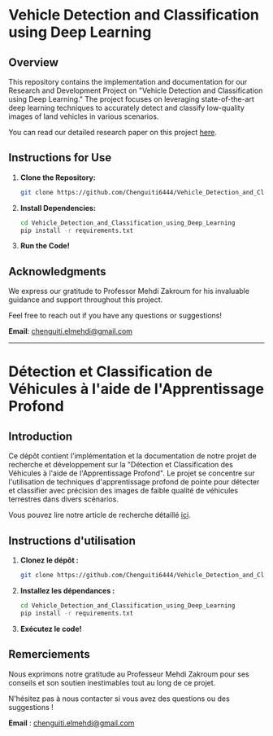 # Vehicle Detection and Classification using Deep Learning

## Overview

This repository contains the implementation and documentation for our Research and Development Project on "Vehicle Detection and Classification using Deep Learning." The project focuses on leveraging state-of-the-art deep learning techniques to accurately detect and classify low-quality images of land vehicles in various scenarios.

You can read our detailed research paper on this project [here](https://github.com/Chenguiti6444/Vehicle_Detection_and_Classification_using_Deep_Learning/blob/main/Detection_and_Classification_of_Vehicles_using_Deep_Learning_Paper.pdf).

## Instructions for Use

1. **Clone the Repository:**
   ```bash
   git clone https://github.com/Chenguiti6444/Vehicle_Detection_and_Classification_using_Deep_Learning.git
   ```

2. **Install Dependencies:**
   ```bash
   cd Vehicle_Detection_and_Classification_using_Deep_Learning
   pip install -r requirements.txt
   ```

3. **Run the Code!**

## Acknowledgments

We express our gratitude to Professor Mehdi Zakroum for his invaluable guidance and support throughout this project.

Feel free to reach out if you have any questions or suggestions!

**Email**: [chenguiti.elmehdi@gmail.com](mailto:chenguiti.elmehdi@gmail.com)

---

# Détection et Classification de Véhicules à l'aide de l'Apprentissage Profond

## Introduction

Ce dépôt contient l'implémentation et la documentation de notre projet de recherche et développement sur la "Détection et Classification des Véhicules à l'aide de l'Apprentissage Profond". Le projet se concentre sur l'utilisation de techniques d'apprentissage profond de pointe pour détecter et classifier avec précision des images de faible qualité de véhicules terrestres dans divers scénarios.

Vous pouvez lire notre article de recherche détaillé [ici](https://github.com/Chenguiti6444/Vehicle_Detection_and_Classification_using_Deep_Learning/blob/main/Detection_and_Classification_of_Vehicles_using_Deep_Learning_Paper.pdf).

## Instructions d'utilisation

1. **Clonez le dépôt :**
   ```bash
   git clone https://github.com/Chenguiti6444/Vehicle_Detection_and_Classification_using_Deep_Learning.git
   ```

2. **Installez les dépendances :**
   ```bash
   cd Vehicle_Detection_and_Classification_using_Deep_Learning
   pip install -r requirements.txt
   ```

3. **Exécutez le code!**

## Remerciements

Nous exprimons notre gratitude au Professeur Mehdi Zakroum pour ses conseils et son soutien inestimables tout au long de ce projet.

N'hésitez pas à nous contacter si vous avez des questions ou des suggestions !

**Email** : [chenguiti.elmehdi@gmail.com](mailto:chenguiti.elmehdi@gmail.com)
